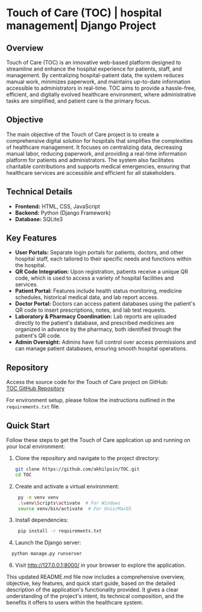 # Touch of Care (TOC) | hospital management|  Django Project  
  
## Overview  
  
Touch of Care (TOC) is an innovative web-based platform designed to streamline and enhance the hospital experience for patients, staff, and management. By centralizing hospital-patient data, the system reduces manual work, minimizes paperwork, and maintains up-to-date information accessible to administrators in real-time. TOC aims to provide a hassle-free, efficient, and digitally evolved healthcare environment, where administrative tasks are simplified, and patient care is the primary focus.  
  
## Objective  
  
The main objective of the Touch of Care project is to create a comprehensive digital solution for hospitals that simplifies the complexities of healthcare management. It focuses on centralizing data, decreasing manual labor, reducing paperwork, and providing a real-time information platform for patients and administrators. The system also facilitates charitable contributions and supports medical emergencies, ensuring that healthcare services are accessible and efficient for all stakeholders.  
  
## Technical Details  
  
- **Frontend:** HTML, CSS, JavaScript  
- **Backend:** Python (Django Framework)  
- **Database:** SQLite3  
  
## Key Features  
  
- **User Portals:** Separate login portals for patients, doctors, and other hospital staff, each tailored to their specific needs and functions within the hospital.  
- **QR Code Integration:** Upon registration, patients receive a unique QR code, which is used to access a variety of hospital facilities and services.  
- **Patient Portal:** Features include health status monitoring, medicine schedules, historical medical data, and lab report access.  
- **Doctor Portal:** Doctors can access patient databases using the patient's QR code to insert prescriptions, notes, and lab test requests.  
- **Laboratory & Pharmacy Coordination:** Lab reports are uploaded directly to the patient's database, and prescribed medicines are organized in advance by the pharmacy, both identified through the patient's QR code.  
- **Admin Oversight:** Admins have full control over access permissions and can manage patient databases, ensuring smooth hospital operations.  
  
## Repository  
  
Access the source code for the Touch of Care project on GitHub:  
[TOC GitHub Repository](https://github.com/akhilpsin/TOC.git)  
  
For environment setup, please follow the instructions outlined in the `requirements.txt` file.  
  
## Quick Start  
  
Follow these steps to get the Touch of Care application up and running on your local environment:  
  
1. Clone the repository and navigate to the project directory:
   ```bash  
   git clone https://github.com/akhilpsin/TOC.git  
   cd TOC
   ```
2. Create and activate a virtual environment:
   ```bash
    py -m venv venv
    .\venv\Scripts\activate  # For Windows  
    source venv/bin/activate  # For Unix/MacOS
   ```
3. Install dependencies:
   ```bash
    pip install -r requirements.txt
   ```
4. Launch the Django server:
  ```bash
    python manage.py runserver   
  ```
6. Visit http://127.0.0.1:8000/ in your browser to explore the application.

This updated README.md file now includes a comprehensive overview, objective, key features, and quick start guide, based on the detailed description of the application's functionality provided. It gives a clear understanding of the project's intent, its technical composition, and the benefits it offers to users within the healthcare system.
